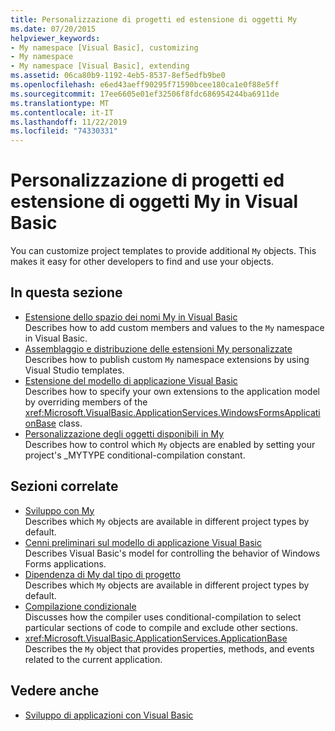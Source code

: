 ```yaml
---
title: Personalizzazione di progetti ed estensione di oggetti My
ms.date: 07/20/2015
helpviewer_keywords:
- My namespace [Visual Basic], customizing
- My namespace
- My namespace [Visual Basic], extending
ms.assetid: 06ca80b9-1192-4eb5-8537-8ef5edfb9be0
ms.openlocfilehash: e6ed43aeff90295f71590bcee180ca1e0f88e5ff
ms.sourcegitcommit: 17ee6605e01ef32506f8fdc686954244ba6911de
ms.translationtype: MT
ms.contentlocale: it-IT
ms.lasthandoff: 11/22/2019
ms.locfileid: "74330331"
---
```

# <a name="customizing-projects-and-extending-my-with-visual-basic"></a>Personalizzazione di progetti ed estensione di oggetti My in Visual Basic

You can customize project templates to provide additional `My` objects. This makes it easy for other developers to find and use your objects.

## <a name="in-this-section"></a>In questa sezione

- [Estensione dello spazio dei nomi My in Visual Basic](extending-the-my-namespace.md)  
 Describes how to add custom members and values to the `My` namespace in Visual Basic.
- [Assemblaggio e distribuzione delle estensioni My personalizzate](packaging-and-deploying-custom-my-extensions.md)  
 Describes how to publish custom `My` namespace extensions by using Visual Studio templates.
- [Estensione del modello di applicazione Visual Basic](extending-the-visual-basic-application-model.md)  
 Describes how to specify your own extensions to the application model by overriding members of the <xref:Microsoft.VisualBasic.ApplicationServices.WindowsFormsApplicationBase> class.
- [Personalizzazione degli oggetti disponibili in My](customizing-which-objects-are-available-in-my.md)  
 Describes how to control which `My` objects are enabled by setting your project's \_MYTYPE conditional-compilation constant.

## <a name="related-sections"></a>Sezioni correlate

- [Sviluppo con My](../development-with-my/index.md)  
 Describes which `My` objects are available in different project types by default.
- [Cenni preliminari sul modello di applicazione Visual Basic](../development-with-my/overview-of-the-visual-basic-application-model.md)  
 Describes Visual Basic's model for controlling the behavior of Windows Forms applications.
- [Dipendenza di My dal tipo di progetto](../development-with-my/how-my-depends-on-project-type.md)  
 Describes which `My` objects are available in different project types by default.
- [Compilazione condizionale](../../programming-guide/program-structure/conditional-compilation.md)  
 Discusses how the compiler uses conditional-compilation to select particular sections of code to compile and exclude other sections.
- <xref:Microsoft.VisualBasic.ApplicationServices.ApplicationBase>  
 Describes the `My` object that provides properties, methods, and events related to the current application.

## <a name="see-also"></a>Vedere anche

- [Sviluppo di applicazioni con Visual Basic](../index.md)
